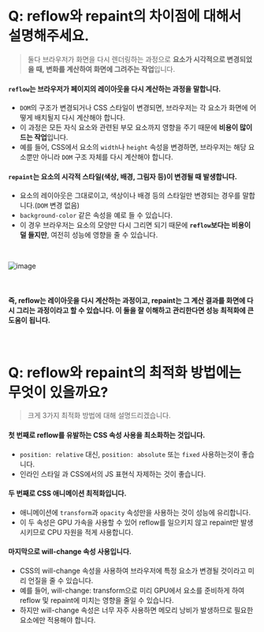 # Q: reflow와 repaint의 차이점에 대해서 설명해주세요.
> 둘다 브라우저가 화면을 다시 렌더링하는 과정으로 **요소가 시각적으로 변경되었을 때, 변화를 계산하여 화면에 그려주는 작업**입니다.

#### `reflow`는 브라우저가 **페이지의 레이아웃을 다시 계산하는 과정**을 말합니다.
  - `DOM`의 구조가 변경되거나 CSS 스타일이 변경되면, 브라우저는 각 요소가 화면에 어떻게 배치될지 다시 계산해야 합니다.
  - 이 과정은 모든 자식 요소와 관련된 부모 요소까지 영향을 주기 때문에 **비용이 많이 드는 작업**입니다.
  - 예를 들어, CSS에서 요소의 `width`나 `height` 속성을 변경하면, 브라우저는 해당 요소뿐만 아니라 `DOM` 구조 자체를 다시 계산해야 합니다.

#### `repaint`는 **요소의 시각적 스타일(색상, 배경, 그림자 등)이 변경될 때 발생**합니다. 
  - 요소의 레이아웃은 그대로이고, 색상이나 배경 등의 스타일만 변경되는 경우를 말합니다.(`DOM` 변경 없음)
  - `background-color` 같은 속성을 예로 들 수 있습니다.
  - 이 경우 브라우저는 요소의 모양만 다시 그리면 되기 때문에 **`reflow`보다는 비용이 덜 들지만**, 여전히 성능에 영향을 줄 수 있습니다.

<br/>

![image](https://github.com/user-attachments/assets/116fe49a-eabb-4101-813f-3c5ebe269f00)

<br/>

#### 즉, reflow는 레이아웃을 다시 계산하는 과정이고, repaint는 그 계산 결과를 화면에 다시 그리는 과정이라고 할 수 있습니다. 이 둘을 잘 이해하고 관리한다면 성능 최적화에 큰 도움이 됩니다.

<br />

# Q: reflow와 repaint의 최적화 방법에는 무엇이 있을까요? 
> 크게 3가지 최적화 방법에 대해 설명드리겠습니다.

#### 첫 번째로 reflow를 유발하는 CSS 속성 사용을 최소화하는 것입니다.
   - `position: relative` 대신, `position: absolute` 또는 `fixed` 사용하는것이 좋습니다.
   - 인라인 스타일 과 CSS에서의 JS 표현식 자제하는 것이 좋습니다.

#### 두 번째로 CSS 애니메이션 최적화입니다.
   - 애니메이션에 `transform`과 `opacity` 속성만을 사용하는 것이 성능에 유리합니다.
   - 이 두 속성은 GPU 가속을 사용할 수 있어 reflow를 일으키지 않고 repaint만 발생시키므로 CPU 자원을 적게 사용합니다.

#### 마지막으로 will-change 속성 사용입니다.
   - CSS의 will-change 속성을 사용하여 브라우저에 특정 요소가 변경될 것이라고 미리 언질을 줄 수 있습니다.
   - 예를 들어, will-change: transform으로 미리 GPU에서 요소를 준비하게 하여 reflow 및 repaint에 미치는 영향을 줄일 수 있습니다.
   - 하지만 will-change 속성은 너무 자주 사용하면 메모리 낭비가 발생하므로 필요한 요소에만 적용해야 합니다.
